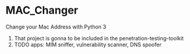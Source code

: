 # MAC_Changer
Change your Mac Address with Python 3

1. That project is gonna to be included in the penetration-testing-toolkit
2. TODO apps: MIM sniffer, vulnerability scanner, DNS spoofer

